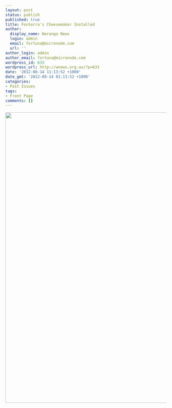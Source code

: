 ```yaml
---
layout: post
status: publish
published: true
title: Fonterra's Cheesemaker Installed
author:
  display_name: Waranga News
  login: admin
  email: fortuna@micronode.com
  url: ''
author_login: admin
author_email: fortuna@micronode.com
wordpress_id: 633
wordpress_url: http://wnews.org.au/?p=633
date: '2012-08-14 11:13:52 +1000'
date_gmt: '2012-08-14 01:13:52 +1000'
categories:
- Past Issues
tags:
- Front Page
comments: []
---
```

<p><a href="http://wnews.org.au/wp-content/uploads/2012/08/frontpage-20120726.pdf"><img class="alignnone size-full wp-image-630" title="Front Page - July 26, 2012" src="http://wnews.org.au/wp-content/uploads/2012/08/frontpage-20120726.png" alt="" width="624" height="907" /></a></p>
